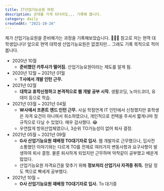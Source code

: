 ```yaml
---
title: IT산업기능요원 여정
description: 군대를 가게 되더라도,,, 기록해 봅니다.
category: daily
createdAt: "2021-10-26"
---
```


제가 산업기능요원을 준비해가는 과정을 기록해보았습니다. 🙂🙂🙂 참고로 저는 현역 대학생입니다! 앞으로 현역 대학생 산업기능요원은 없겠지만... 그래도 기록 목적으로 적어봅니다.

- 2020년 10월
  - **준비했던 카투사가 떨어짐.** 산업기능요원이라는 제도를 알게 됨.
- 2020년 12월 ~ 2021년 01월
  - **T사에서 개발 인턴 근무.**
- 2021년 02월
  - **대학교 휴학신청하고 본격적으로 웹 개발 공부 시작.** 생활코딩, 노마드코더, 유데미 등으로 학습.
- 2021년 03월 ~ 2021년 04월
  - **W사에서 프론트 엔드 인턴 근무.** 사실 학점연계 IT 인턴에서 신청했지만 휴학생은 자격 요건이 아니여서 취소하였으나, 개인적으로 컨택을 주셔서 짧게나마 정규직으로 다닐 수 있었다. 매우 감사했다. 😂
  - 우연찮게 방위산업체였으나, 3순위 TO가능성이 없어 퇴사 결정.
- 2021년 05월 ~ 2021년 09월
  - **G사 산업기능요원 재배정 TO대기자로 입사.** 웹 개발자로 근무했으나, 입사전 소통했던 이야기와는 다르게 TO를 전제로 여러가지 변동사항과 요구사항이 발생하여 퇴사 결정. 물론 퇴사하게 되었지만 근무하며 악착같이 공부했고 배운게 많았다.
  - 산업기능요원 자격요건을 맞추기 위해 **정보처리 산업기사 자격증 취득.** 한달 정도 책으로 빡세게 공부했다.
- 2021년 10월 ~
  - **O사 산업기능요원 재배정 TO대기자로 입사.** To 대기중
